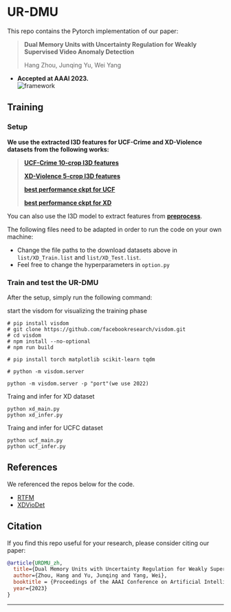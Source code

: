 # UR-DMU
This repo contains the Pytorch implementation of our paper:
> **Dual Memory Units with Uncertainty Regulation for Weakly Supervised Video Anomaly Detection**
> 
> Hang Zhou, Junqing Yu, Wei Yang
- **Accepted at AAAI 2023.**  
![framework](data/framework.png)


## Training

### Setup
**We use the extracted I3D features for UCF-Crime and XD-Violence datasets from the following works:**
> [**UCF-Crime 10-crop I3D features**](https://github.com/Roc-Ng/DeepMIL)
> 
> [**XD-Violence 5-crop I3D features**](https://roc-ng.github.io/XD-Violence/)
> 
> [**best performance ckpt for UCF**](models/ucf_trans_2022.pkl)
>
> [**best performance ckpt for XD**](models/xd_trans_2022.pkl)

You can also use the I3D model to extract features from [**preprocess**](feature_extract/README.md).

The following files need to be adapted in order to run the code on your own machine:
- Change the file paths to the download datasets above in `list/XD_Train.list` and `list/XD_Test.list`. 
- Feel free to change the hyperparameters in `option.py`
### Train and test the UR-DMU
After the setup, simply run the following command: 

start the visdom for visualizing the training phase
```shell
# pip install visdom
# git clone https://github.com/facebookresearch/visdom.git
# cd visdom
# npm install --no-optional
# npm run build

# pip install torch matplotlib scikit-learn tqdm 

# python -m visdom.server
```


```
python -m visdom.server -p "port"(we use 2022)
```
Traing and infer for XD dataset
```
python xd_main.py
python xd_infer.py
```
Traing and infer for UCFC dataset
```
python ucf_main.py
python ucf_infer.py
```

## References
We referenced the repos below for the code.

* [RTFM](https://github.com/tianyu0207/RTFM)
* [XDVioDet](https://github.com/Roc-Ng/XDVioDet)

## Citation

If you find this repo useful for your research, please consider citing our paper:

```bibtex
@article{URDMU_zh,
  title={Dual Memory Units with Uncertainty Regulation for Weakly Supervised Video Anomaly Detection},
  author={Zhou, Hang and Yu, Junqing and Yang, Wei},
  booktitle = {Proceedings of the AAAI Conference on Artificial Intelligence (AAAI)},
  year={2023}
}
```
---
